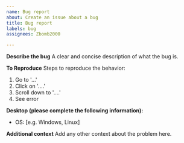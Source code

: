 ```yaml
---
name: Bug report
about: Create an issue about a bug
title: Bug report
labels: bug
assignees: Zbomb2000

---
```


**Describe the bug**
A clear and concise description of what the bug is.

**To Reproduce**
Steps to reproduce the behavior:
1. Go to '...'
2. Click on '....'
3. Scroll down to '....'
4. See error

**Desktop (please complete the following information):**
 - OS: [e.g. Windows, Linux]

**Additional context**
Add any other context about the problem here.
